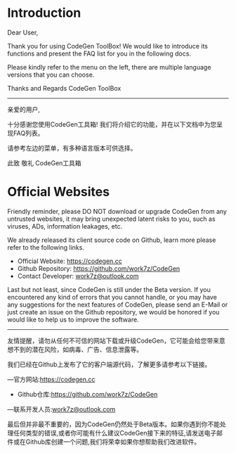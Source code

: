 # Introduction 

Dear User,

Thank you for using CodeGen ToolBox! We would like to introduce its functions and present the FAQ list for you in the following docs. 

Please kindly refer to the menu on the left, there are multiple language versions that you can choose. 

Thanks and Regards
CodeGen ToolBox

---------------

亲爱的用户,

十分感谢您使用CodeGen工具箱! 我们将介绍它的功能，并在以下文档中为您呈现FAQ列表。

请参考左边的菜单，有多种语言版本可供选择。


此致
敬礼
CodeGen工具箱


# Official Websites

Friendly reminder, please DO NOT download or upgrade CodeGen from any untrusted websites, it may bring unexpected latent risks to you, such as viruses, ADs, information leakages, etc.

We already released its client source code on Github, learn more please refer to the following links.

- Official Website: https://codegen.cc
- Github Repository: https://github.com/work7z/CodeGen
- Contact Developer: work7z@outlook.com

Last but not least, since CodeGen is still under the Beta version. If you encountered any kind of errors that you cannot handle, or you may have any suggestions for the next features of CodeGen, please send an E-Mail or just create an issue on the Github repository, we would be honored if you would like to help us to improve the software.

-------------------

友情提醒，请勿从任何不可信的网站下载或升级CodeGen，它可能会给您带来意想不到的潜在风险，如病毒、广告、信息泄露等。



我们已经在Github上发布了它的客户端源代码，了解更多请参考以下链接。



—官方网站:https://codegen.cc

- Github仓库:https://github.com/work7z/CodeGen

—联系开发人员:work7z@outlook.com


最后但并非最不重要的，因为CodeGen仍然处于Beta版本。如果你遇到你不能处理任何类型的错误,或者你可能有什么建议CodeGen接下来的特征,请发送电子邮件或在Github库创建一个问题,我们将荣幸如果你想帮助我们改进软件。
